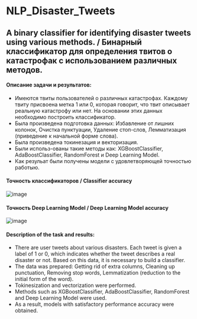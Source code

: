 # NLP_Disaster_Tweets
## A binary classifier for identifying disaster tweets using various methods. / Бинарный классификатор для определения твитов о катастрофак с использованием различных методов.

#### Описание задачи и результатов:
* Имеются твиты пользователей о различных катастрофах. Каждому твиту присвоена метка 1 или 0, которая говорит, что твит описывает реальную катастрофу или нет. На основании этих данных необходимо построить классификатор.
* Была произведена подготовка данных: Избавление от лишних колонок, Очистка пунктуации, Удаление стоп-слов, Лемматизация (приведение к начальной форме слова).
* Была произведена токинезация и векторизация.
* Были использ-ованы такие методы как: XGBoostClassifier, AdaBoostClassifier, RandomForest и Deep Learning Model.
* Как резульат были получены модели с удовлетворяющей точностью работыю.

#### Точность классификаторов / Classifier accuracy
![image](https://github.com/ArtemAvgutin/NLP_Disaster_Tweets/assets/131138862/9c3d1255-137c-464a-9d20-f82822eabe64)

#### Точность Deep Learning Model / Deep Learning Model accuracy
![image](https://github.com/ArtemAvgutin/NLP_Disaster_Tweets/assets/131138862/fe940d0f-c230-44de-b538-03cc9f4d7bce)

#### Description of the task and results:
* There are user tweets about various disasters. Each tweet is given a label of 1 or 0, which indicates whether the tweet describes a real disaster or not. Based on this data, it is necessary to build a classifier.
* The data was prepared: Getting rid of extra columns, Cleaning up punctuation, Removing stop words, Lemmatization (reduction to the initial form of the word).
* Tokinesization and vectorization were performed.
* Methods such as XGBoostClassifier, AdaBoostClassifier, RandomForest and Deep Learning Model were used.
* As a result, models with satisfactory performance accuracy were obtained.
